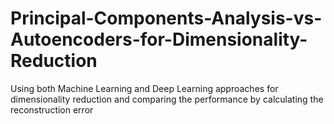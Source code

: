 # Principal-Components-Analysis-vs-Autoencoders-for-Dimensionality-Reduction
Using both Machine Learning and Deep Learning approaches for dimensionality reduction and comparing the performance by calculating the reconstruction error
